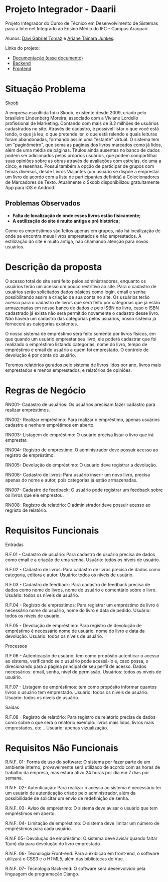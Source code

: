# Projeto Integrador - Daarii

Projeto Integrador do Curso de Técnico em Desenvolvimento de Sistemas para a Internet Integrado ao Ensino Médio do IFC - Campus Araquari.

Alunos: [Davi Gabriel Tomaz](https://github.com/davigtomaz) e [Ariane Tainara Junkes](https://github.com/ArianeJunkes).

Links do projeto:

-   [Documentação (esse documento)](github.com/marcoandre/pi-modelo)
-   [Backend](github.com/marcoandre/pi-backend)
-   [Frontend](github.com/marcoandre/pi-frontend)

# Situação Problema

[Skoob](http://www.skoob.com.br/)
    
A empresa escolhida foi o Skoob, existente desde 2009, criado pelo brasileiro Lindenberg Moreira, associado com a Viviane Lordello profissional de Marketing. Contando com mais de 8.2 milhões de usuários cadastrados no site. Através de cadastro, é possível listar o que você está lendo, o que já leu, o que pretende ler, o que está relendo e quais leituras foram abandonadas, formando assim uma "estante" virtual. O sistema tem um "paginômetro", que soma as páginas dos livros marcados como já lidos, além de uma média de páginas. Títulos ainda ausentes no banco de dados podem ser adicionados pelos próprios usuários, que podem compartilhar suas opiniões sobre as obras através de avaliações com estrelas, de uma a cinco, e resenhas. Possui também a opção de participar de grupos com temas diversos, desde Livros Viajantes (um usuário se dispõe a emprestar um livro de acordo com a lista de participantes definida) à Colecionadores de Marcadores de Texto. Atualmente o Skoob disponibilizou gratuitamente App para iOS e Android.



## Problemas Observados 

* **Falta de localização de onde esses livros estão fisicamente;**
* **A estilização do site é muito antiga e pré histórica;**

Como os empréstimos são feitos apenas em grupos, não há localização de onde se encontra meus livros emprestados e não emprestados.
A estilização do site é muito antiga, não chamando atenção para novos usuários. 




# Descrição da proposta

O acesso total do site será feito pelos administradores, enquanto os usuários terão um acesso um pouco restritivo ao site. Para o cadastro de usuários serão solicitados dados básicos como login, email e senha possibilitando assim a criação de sua conta no site. Os usuários terão acesso para o cadastro de livros que será feito por categorias que já estão armazenadas em nosso banco de dados e pelo ISBN do livro, caso o ISBN cadastrado já exista não será permitido novamente o cadastro desse livro. Não haverá um cadastro das categorias pelos usuários, nosso sistema já fornecerá as categorias existentes.

O nosso sistema de empréstimo será feito somente por livros físicos, em que quando um usuário emprestar seu livro, ele poderá cadastrar que foi realizado o empréstimo listando categorias, nome do livro, tempo de empréstimo e email do usuário a quem foi emprestado. O controle de devolução é por conta do usuário. 

Teremos relatórios gerados pelo sistema de livros lidos por ano, livros mais emprestados e menos emprestados, e relatórios de opiniões.


# Regras de Negócio

RN001- Cadastro de usuários: Os usuários precisam fazer cadastro para realizar empréstimos.

RN002- Realizar empréstimo: Para realizar o empréstimo, apenas usuários cadastro e nenhum emprétimos em aberto.

RN003- Listagem de empréstimo: O usuário precisa listar o livro que irá emprestar.

RN004- Registro de empréstimo: O administrador deve possuir acesso ao registro de empréstimo.

RN005- Devolução de empréstimo: O usuário deve registrar a devolução.

RN006- Cadastro de livros: Para usuário inserir um novo livro, precisa apenas do nome e autor, pois categorias já estão armazenadas. 

RN007- Cadastro de feedback: O usuário pode registrar um feedback sobre os livros que ele emprestou.

RN008- Registro de relatório: O administrador deve possuir acesso ao regristo de relatório.

# Requisitos Funcionais 

Entradas

R.F.01 - Cadastro de usuário: Para cadastro de usuário precisa de dados como email e a criação de uma senha. Usuário: todos os níveis de usuário.

R.F.02 - Cadastro de livros: Para cadastro de livros precisa de dados como categoria, editora e autor. Usuário: todos os níveis de usuário.

R.F.03 - Cadastro de feedback: Para cadastro de feedback precisa de dados como nome do livros, nome do usuário e comentário sobre o livro. Usuário: todos os níveis de usuário.

R.F.04 - Registro de empréstimos: Para registrar um empréstimo de livro é necessário nome do usuário, nome do livro e data de pedido. Usuário: todos os níveis de usuário.

R.F.05 - Devolução de empréstimo: Para registro de devolução de empréstimo é necessário nome de usuário, nome do livro e data da devolução. Usuário: todos os níveis de usuário.

Processos

R.F.06 - Autenticação de usuário: tem como propósito autenticar o acesso ao sistema, verificando se o usuário pode acessá-lo e, caso possa, o direcionando para a página principal de seu perfil de acesso.
Dados necessários: email, senha, nível de permissão.
Usuários: todos os níveis de usuário.

R.F.07 - Listagem de empréstimos: tem como propósito informar quantos livros o usuário tem emprestado. Usuário: todos os níveis de usuário. Usuário: todos os níveis de usuário.


Saídas


R.F.08 - Registro de relatório: Para registro de relatório precisa de dados como sobre o que será o relatório exemplo: livros mais lidos, livros mais emprestados, etc... Usuário: apenas vizualização.

# Requisitos Não Funcionais

R.N.F. 01- Forma de uso do software: O sistema por fazer parte de um ambiente interno, provavelmente será utilizado de acordo com as horas de trabalho da empresa, mas estará ativo 24 horas por dia em 7 dias por semana.

R.N.F. 02- Autenticação: Para realizar o acesso ao sistema é necessário ter um usuário de autenticação criado pelo administrador, além da possibilidade de solicitar um envio de redefinição de senha.

R.N.F. 03- Aviso de empréstimo: O sistema deve avisar o usuário que tem empréstimos em aberto.

R.N.F. 04- Limitação de empréstimo: O sistema deve limitar um número de empréstimos para cada usuário.

R.N.F 05- Devolução de empréstimo: O sistema deve avisar quando faltar 1(um) dia para devolução do livro emprestado.

R.N.F. 06- Tecnologia Front-end: Para a exibição em front-end, o software utilizará o CSS3 e o HTML5, além das bibliotecas de Vue.

R.N.F. 07- Tecnologia Back-end: O software será desenvolvido pela linguagem de programação Django.

